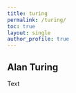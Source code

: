 ```yaml
---
title: turing
permalink: /turing/
toc: true
layout: single
author_profile: true
---
```


## Alan Turing
Text
